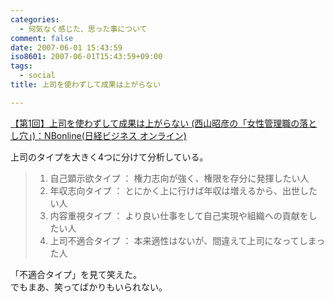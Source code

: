 ```yaml
---
categories:
  - 何気なく感じた、思った事について
comment: false
date: 2007-06-01 15:43:59
iso8601: 2007-06-01T15:43:59+09:00
tags:
  - social
title: 上司を使わずして成果は上がらない

---
```


<div class="entry-body">
  <p><a title="【第1回】上司を使わずして成果は上がらない (西山昭彦の「女性管理職の落とし穴」)：NBonline(日経ビジネス オンライン)" href="http://business.nikkeibp.co.jp/article/skillup/20070412/122575/">【第1回】上司を使わずして成果は上がらない (西山昭彦の「女性管理職の落とし穴」)：NBonline(日経ビジネス オンライン)</a></p>

  <p>上司のタイプを大きく4つに分けて分析している。</p>

  <blockquote>
    <ol>
      <li>自己顕示欲タイプ ： 権力志向が強く、権限を存分に発揮したい人
      </li>
      <li>年収志向タイプ ： とにかく上に行けば年収は増えるから、出世したい人
      </li>
      <li>内容重視タイプ ： より良い仕事をして自己実現や組織への貢献をしたい人
      </li>
      <li>上司不適合タイプ ： 本来適性はないが、間違えて上司になってしまった人
      </li>
    </ol>
  </blockquote>

  <p>「不適合タイプ」を見て笑えた。<br />
    でもまあ、笑ってばかりもいられない。<br /></p>
</div>

